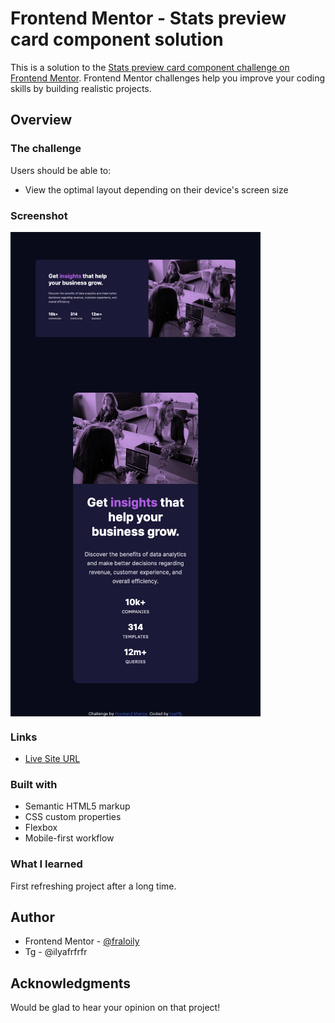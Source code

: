 # Frontend Mentor - Stats preview card component solution

This is a solution to the [Stats preview card component challenge on Frontend Mentor](https://www.frontendmentor.io/challenges/stats-preview-card-component-8JqbgoU62). Frontend Mentor challenges help you improve your coding skills by building realistic projects.

## Overview

### The challenge

Users should be able to:

- View the optimal layout depending on their device's screen size

### Screenshot

<img alt="Desktop screenshoot" src="Screenshot%20desc.png"  width=400 align=center>

<img alt="Mobile screenshoot" src="./images/Screenshot%20mobile.png"  width=400 align=center>

### Links

- [Live Site URL](https://fraloily.github.io/Card-Component/)

### Built with

- Semantic HTML5 markup
- CSS custom properties
- Flexbox
- Mobile-first workflow

### What I learned

First refreshing project after a long time.

## Author

- Frontend Mentor - [@fraloily](https://www.frontendmentor.io/profile/fraloily)
- Tg - @ilyafrfrfr


## Acknowledgments

Would be glad to hear your opinion on that project!
